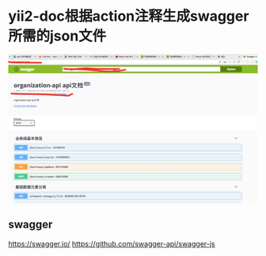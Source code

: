 yii2-doc根据action注释生成swagger所需的json文件
===================================================
![出错了，图片找不到](demo.jpg)

swagger
---------------------------------------------------

https://swagger.io/
https://github.com/swagger-api/swagger-js
